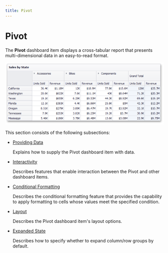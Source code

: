 ```yaml
---
title: Pivot
---
```

# Pivot
The **Pivot** dashboard item displays a cross-tabular report that presents multi-dimensional data in an easy-to-read format.

![MainFeatures_PivotGrid](../../../images/img18212.png)

This section consists of the following subsections:
* [Providing Data](pivot/providing-data.md)
	
	Explains how to supply the Pivot dashboard item with data.
* [Interactivity](pivot/interactivity.md)
	
	Describes features that enable interaction between the Pivot and other dashboard items.
* [Conditional Formatting](pivot/conditional-formatting.md)
	
	Describes the conditional formatting feature that provides the capability to apply formatting to cells whose values meet the specified condition.
* [Layout](pivot/layout.md)
	
	Describes the Pivot dashboard item's layout options.
* [Expanded State](pivot/expanded-state.md)
	
	Describes how to specify whether to expand column/row groups by default.